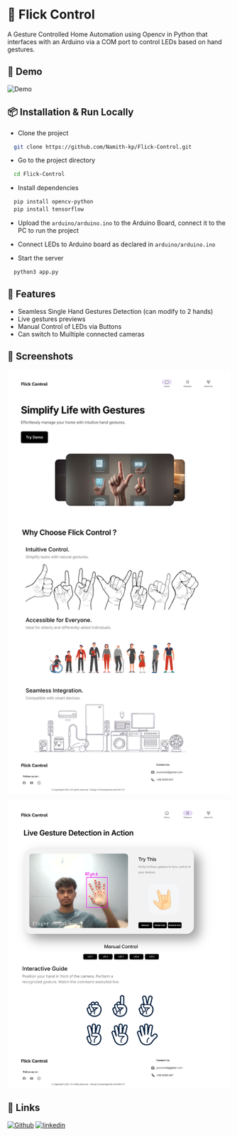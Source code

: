 
# 🚀 Flick Control

A Gesture Controlled Home Automation using Opencv in Python  that interfaces with an Arduino via a COM port to control LEDs based on hand gestures.



## 📸 Demo
![Demo](https://raw.githubusercontent.com/Namith-kp/Flick-Control/main/assets/demo.gif)

## 📦 Installation & Run Locally

- Clone the project

```bash
  git clone https://github.com/Namith-kp/Flick-Control.git
```

- Go to the project directory

```bash
  cd Flick-Control
```

- Install dependencies

```bash
  pip install opencv-python
  pip install tensorflow
```
- Upload the `arduino/arduino.ino` to the Arduino Board, connect it to the PC to run the project

- Connect LEDs to Arduino board as declared in `arduino/arduino.ino`

- Start the server

```bash
  python3 app.py
```


## 🌟 Features

- Seamless Single Hand Gestures Detection (can modify to 2 hands)
- Live gestures previews
- Manual Control of LEDs via Buttons
- Can switch to Muiltiple connected cameras


## 📸 Screenshots

![App Screenshot 1](https://raw.githubusercontent.com/Namith-kp/Flick-Control/main/assets/HomePage.png)

![App Screenshot 2](https://raw.githubusercontent.com/Namith-kp/Flick-Control/main/assets/MainPage.png)


## 🔗 Links
[![Github](https://img.shields.io/badge/github-1DA1F2?style=for-the-badge&logo=github&logoColor=white)](https://github.com/Namith-kp)
[![linkedin](https://img.shields.io/badge/linkedin-0A66C2?style=for-the-badge&logo=linkedin&logoColor=white)](https://www.linkedin.com/in/namith-kp)


